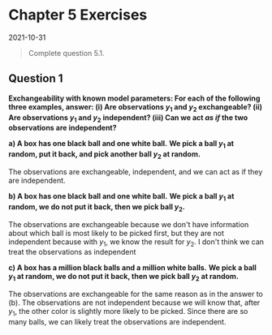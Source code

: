# Chapter 5 Exercises

2021-10-31



> Complete question 5.1.

## Question 1

**Exchangeability with known model parameters: For each of the following three examples, answer: (i) Are observations $y_1$ and $y_2$ exchangeable? (ii) Are observations $y_1$ and $y_2$ independent? (iii) Can we act *as if* the two observations are independent?**

**a) A box has one black ball and one white ball.**
**We pick a ball $y_1$ at random, put it back, and pick another ball $y_2$ at random.**

The observations are exchangeable, independent, and we can act as if they are independent.

**b) A box has one black ball and one white ball.**
**We pick a ball $y_1$ at random, we do not put it back, then we pick ball $y_2$.**

The observations are exchangeable because we don't have information about which ball is most likely to be picked first, but they are not independent because with $y_1$, we know the result for $y_2$.
I don't think we can treat the observations as independent

**c) A box has a million black balls and a million white balls.**
**We pick a ball $y_1$ at random, we do not put it back, then we pick ball $y_2$ at random.**

The observations are exchangeable for the same reason as in the answer to (b).
The observations are not independent because we will know that, after $y_1$, the other color is slightly more likely to be picked.
Since there are so many balls, we can likely treat the observations are independent.
